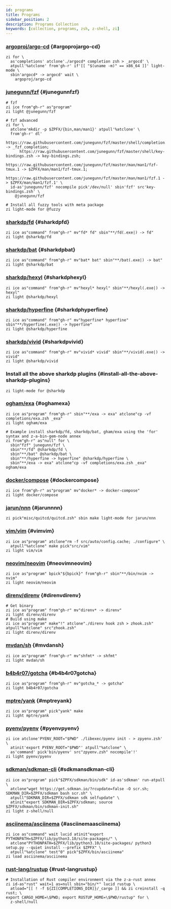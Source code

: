 ```yaml
---
id: programs
title: Programs
sidebar_position: 2
description: Programs Collection
keywords: [collection, programs, zsh, z-shell, zi]
---
```


### [argoproj/argo-cd](https://github.com/argoproj/argo-cd) {#argoprojargo-cd}

```shell
zi for \
  as'completions' atclone'./argocd* completion zsh > _argocd' \
  atpull'%atclone' from'gh-r' if'[[ "$(uname -m)" == x86_64 ]]' light-mode \
  sbin'argocd* -> argocd' wait \
    argoproj/argo-cd
```

### [junegunn/fzf](https://github.com/junegunn/fzf) {#junegunnfzf}

```shell
# fzf
zi ice from"gh-r" as"program"
zi light @junegunn/fzf

# fzf advanced
zi for \
  atclone'mkdir -p $ZPFX/{bin,man/man1}' atpull'%atclone' \
  from'gh-r' dl'
      https://raw.githubusercontent.com/junegunn/fzf/master/shell/completion.zsh -> _fzf_completion;
      https://raw.githubusercontent.com/junegunn/fzf/master/shell/key-bindings.zsh -> key-bindings.zsh;
      https://raw.githubusercontent.com/junegunn/fzf/master/man/man1/fzf-tmux.1 -> $ZPFX/man/man1/fzf-tmux.1;
      https://raw.githubusercontent.com/junegunn/fzf/master/man/man1/fzf.1 -> $ZPFX/man/man1/fzf.1' \
  id-as'junegunn/fzf' nocompile pick'/dev/null' sbin'fzf' src'key-bindings.zsh' \
    @junegunn/fzf

# Install all fuzzy tools with meta package
zi light-mode for @fuzzy
```

### [sharkdp/fd](https://github.com/sharkdp/fd) {#sharkdpfd}

```shell
zi ice as"command" from"gh-r" mv"fd* fd" sbin"**/fd(.exe|) -> fd"
zi light @sharkdp/fd
```

### [sharkdp/bat](https://github.com/sharkdp/bat) {#sharkdpbat}

```shell
zi ice as"command" from"gh-r" mv"bat* bat" sbin"**/bat(.exe|) -> bat"
zi light @sharkdp/bat
```

### [sharkdp/hexyl](https://github.com/sharkdp/hexyl) {#sharkdphexyl}

```shell
zi ice as"command" from"gh-r" mv"hexyl* hexyl" sbin"**/hexyl(.exe|) -> hexyl"
zi light @sharkdp/hexyl
```

### [sharkdp/hyperfine](https://github.com/sharkdp/hyperfine) {#sharkdphyperfine}

```shell
zi ice as"command" from"gh-r" mv"hyperfine* hyperfine" sbin"**/hyperfine(.exe|) -> hyperfine"
zi light @sharkdp/hyperfine
```

### [sharkdp/vivid](https://github.com/sharkdp/vivid) {#sharkdpvivid}

```shell
zi ice as"command" from"gh-r" mv"vivid* vivid" sbin"**/vivid(.exe|) -> vivid"
zi light @sharkdp/vivid
```

### Install all the above sharkdp plugins {#install-all-the-above-sharkdp-plugins}

```shell
zi light-mode for @sharkdp
```

### [ogham/exa](https://github.com/ogham/exa) {#oghamexa}

```shell
zi ice as"program" from"gh-r" sbin"**/exa -> exa" atclone"cp -vf completions/exa.zsh _exa"
zi light ogham/exa
```

```shell
# Example install sharkdp/fd, sharkdp/bat, gham/exa using the 'for' syntax and z-a-bin-gem-node annex
zi from"gh-r" as"null" for \
  sbin"fzf" junegunn/fzf \
  sbin"**/fd" @sharkdp/fd \
  sbin"**/bat" @sharkdp/bat \
  sbin"**/hyperfine -> hyperfine" @sharkdp/hyperfine \
  sbin"**/exa -> exa" atclone"cp -vf completions/exa.zsh _exa" ogham/exa
```

### [docker/compose](https://github.com/docker/compose) {#dockercompose}

```shell
zi ice from"gh-r" as"program" mv"docker* -> docker-compose"
zi light docker/compose
```

### [jarun/nnn](https://github.com/jarun/nnn) {#jarunnnn}

```shell
zi pick"misc/quitcd/quitcd.zsh" sbin make light-mode for jarun/nnn
```

### [vim/vim](https://github.com/vim/vim) {#vimvim}

```shell
zi ice as"program" atclone"rm -f src/auto/config.cache; ./configure" \
  atpull"%atclone" make pick"src/vim"
zi light vim/vim
```

### [neovim/neovim](https://github.com/neovim/neovim) {#neovimneovim}

```shell
zi ice as"program" bpick"${bpick}" from"gh-r" sbin"**/bin/nvim -> nvim"
zi light neovim/neovim
```

### [direnv/direnv](https://github.com/direnv/direnv) {#direnvdirenv}

```shell
# Get binary
zi ice as"program" from"gh-r" mv"direnv* -> direnv"
zi light direnv/direnv
# Build using make
zi ice as"program" make"!" atclone"./direnv hook zsh > zhook.zsh" atpull"%atclone" src"zhook.zsh"
zi light direnv/direnv
```

### [mvdan/sh](https://github.com/mvdan/sh) {#mvdansh}

```shell
zi ice as"program" from"gh-r" mv"shfmt* -> shfmt"
zi light mvdan/sh
```

### [b4b4r07/gotcha](https://github.com/b4b4r07/gotcha) {#b4b4r07gotcha}

```shell
zi ice as"program" from"gh-r" mv"gotcha_* -> gotcha"
zi light b4b4r07/gotcha
```

### [mptre/yank](https://github.com/mptre/yank) {#mptreyank}

```shell
zi ice as"program" pick"yank" make
zi light mptre/yank
```

### [pyenv/pyenv](https://github.com/pyenv/pyenv) {#pyenvpyenv}

```shell
zi ice atclone'PYENV_ROOT="$PWD" ./libexec/pyenv init - > zpyenv.zsh' \
  atinit'export PYENV_ROOT="$PWD"' atpull"%atclone" \
  as'command' pick'bin/pyenv' src"zpyenv.zsh" nocompile'!'
zi light pyenv/pyenv
```

### [sdkman/sdkman-cli](https://github.com/sdkman/sdkman-cli) {#sdkmansdkman-cli}

```shell
zi ice as"program" pick"$ZPFX/sdkman/bin/sdk" id-as'sdkman' run-atpull \
  atclone"wget https://get.sdkman.io/?rcupdate=false -O scr.sh; SDKMAN_DIR=$ZPFX/sdkman bash scr.sh" \
  atpull"SDKMAN_DIR=$ZPFX/sdkman sdk selfupdate" \
  atinit"export SDKMAN_DIR=$ZPFX/sdkman; source $ZPFX/sdkman/bin/sdkman-init.sh"
zi light z-shell/null
```

### [asciinema/asciinema](https://github.com/asciinema/asciinema) {#asciinemaasciinema}

```shell
zi ice as"command" wait lucid atinit"export PYTHONPATH=$ZPFX/lib/python3.10/site-packages/" \
  atclone"PYTHONPATH=$ZPFX/lib/python3.10/site-packages/ python3 setup.py --quiet install --prefix $ZPFX" \
  atpull"%atclone" test"0" pick"$ZPFX/bin/asciinema"
zi load asciinema/asciinema
```

### [rust-lang/rustup](https://github.com/rust-lang/rustup) {#rust-langrustup}

```shell
# Installation of Rust compiler environment via the z-a-rust annex
zi id-as"rust" wait=1 as=null sbin="bin/*" lucid rustup \
  atload="[[ ! -f ${ZI[COMPLETIONS_DIR]}/_cargo ]] && zi creinstall -q rust; \
export CARGO_HOME=\$PWD; export RUSTUP_HOME=\$PWD/rustup" for \
  z-shell/null
```
